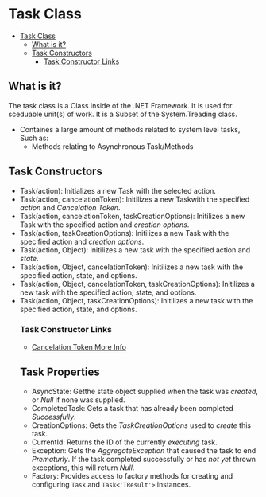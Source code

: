 # Task Class

<!-- TOC -->

- [Task Class](#task-class)
    - [What is it?](#what-is-it)
    - [Task Constructors](#task-constructors)
        - [Task Constructor Links](#task-constructor-links)

<!-- /TOC -->

## What is it?

The task class is a Class inside of the .NET Framework. It is used for sceduable unit(s) of work. It is a Subset of the System.Treading class.
* Containes a large amount of methods related to system level tasks, Such as: 
    - Methods relating to Asynchronous Task/Methods

## Task Constructors

* Task(action): Initializes a new Task with the selected action.
* Task(action, cancelationToken): Initilizes a new Taskwith the specified *action* and *Cancelation Token*.
* Task(action, cancelationToken, taskCreationOptions): Initilizes a new Task with the specified action and *creation options*.
* Task(action, taskCreationOptions): Initilizes a new Task with the specified action and *creation options*.
* Task(action<Object>, Object): Initilizes a new task with the specified action and *state*.
* Task(action<Object>, Object, cancelationToken): Initilizes a new task with the specified action, state, and options.
* Task(action<Object>, Object, cancelationToken, taskCreationOptions): Initilizes a new task with the specified action, state, and options.
* Task(action<Object>, Object, taskCreationOptions): Initilizes a new task with the specified action, state, and options.

### Task Constructor Links
* [Cancelation Token More Info](https://msdn.microsoft.com/en-us/library/system.threading.cancellationtoken(v=vs.110).aspx)


## Task Properties
* AsyncState: Getthe state object supplied when the task was *created*, or *Null* if none was supplied.
* CompletedTask: Gets a task that has already been completed *Successfully*.
* CreationOptions: Gets the *TaskCreationOptions* used to *create* this task.
* CurrentId: Returns the ID of the currently *executing* task.
* Exception: Gets the *AggregateException* that caused the task to end *Prematurly*. If the task completed successfully or has *not yet* thrown exceptions, this will return *Null*.
* Factory: Provides access to factory methods for creating and configuring <code>Task</code> and <code>Task<'TResult'></code> instances.